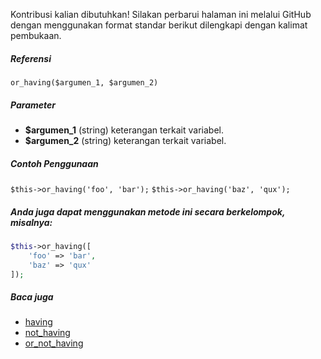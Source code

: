 Kontribusi kalian dibutuhkan!
Silakan perbarui halaman ini melalui GitHub dengan menggunakan format standar berikut dilengkapi dengan kalimat pembukaan.

##### Referensi

`or_having($argumen_1, $argumen_2)`

##### Parameter
* **$argumen_1** (string) keterangan terkait variabel.
* **$argumen_2** (string) keterangan terkait variabel.

##### Contoh Penggunaan
`$this->or_having('foo', 'bar');`
`$this->or_having('baz', 'qux');`


##### Anda juga dapat menggunakan metode ini secara berkelompok, misalnya:
```php
$this->or_having([
    'foo' => 'bar',
    'baz' => 'qux'
]);
```

##### Baca juga
* [having](./having)
* [not_having](./not_having)
* [or_not_having](./or_not_having)
